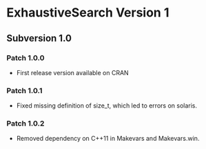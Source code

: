 # ExhaustiveSearch Version 1
## Subversion 1.0
### Patch 1.0.0

* First release version available on CRAN

### Patch 1.0.1

* Fixed missing definition of size_t, which led to errors on solaris.

### Patch 1.0.2

* Removed dependency on C++11 in Makevars and Makevars.win.
